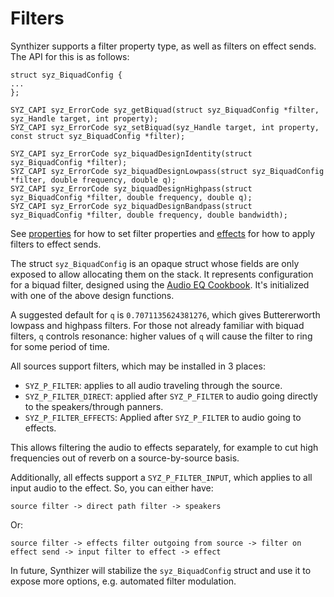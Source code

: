 # Filters

Synthizer supports a filter property type, as well as filters on effect sends.
The API for this is as follows:

```
struct syz_BiquadConfig {
...
};

SYZ_CAPI syz_ErrorCode syz_getBiquad(struct syz_BiquadConfig *filter, syz_Handle target, int property);
SYZ_CAPI syz_ErrorCode syz_setBiquad(syz_Handle target, int property, const struct syz_BiquadConfig *filter);

SYZ_CAPI syz_ErrorCode syz_biquadDesignIdentity(struct syz_BiquadConfig *filter);
SYZ_CAPI syz_ErrorCode syz_biquadDesignLowpass(struct syz_BiquadConfig *filter, double frequency, double q);
SYZ_CAPI syz_ErrorCode syz_biquadDesignHighpass(struct syz_BiquadConfig *filter, double frequency, double q);
SYZ_CAPI syz_ErrorCode syz_biquadDesignBandpass(struct syz_BiquadConfig *filter, double frequency, double bandwidth);
```

See [properties](./properties.md) for how to set filter properties and
[effects](./effects.md) for how to apply filters to effect sends.

The struct `syz_BiquadConfig` is an opaque struct whose fields are only exposed
to allow allocating them on the stack.  It represents configuration for a biquad
filter, designed using the [Audio EQ
Cookbook](../appendices/audio_eq_cookbook.md). It's initialized with one of the
above design functions.

A suggested default for `q` is `0.7071135624381276`, which gives Buttererworth
lowpass and highpass filters. For those not already familiar with biquad
filters, `q` controls resonance: higher values of `q` will cause the filter to
ring for some period of time.

All sources support filters, which may be installed in 3 places:

- `SYZ_P_FILTER`: applies to all audio traveling through the source.
- `SYZ_P_FILTER_DIRECT`: applied after `SYZ_P_FILTER` to audio going directly to
  the speakers/through panners.
- `SYZ_P_FILTER_EFFECTS`: Applied after `SYZ_P_FILTER` to audio going to
  effects.

This allows filtering the audio to effects separately, for example to cut high
frequencies out of reverb on a source-by-source basis.

Additionally, all effects support a `SYZ_P_FILTER_INPUT`, which applies to all
input audio to the effect.  So, you can either have:

```
source filter -> direct path filter -> speakers
```

Or:

```
source filter -> effects filter outgoing from source -> filter on effect send -> input filter to effect -> effect
```

In future, Synthizer will stabilize the `syz_BiquadConfig` struct and use it to
expose more options, e.g. automated filter modulation.

